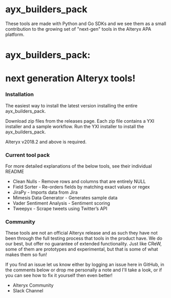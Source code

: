 # ayx_builders_pack
These tools are made with Python and Go SDKs and we see them as a small contribution to the growing set of "next-gen" tools in the Alteryx APA platform.


# ayx_builders_pack: 
# next generation Alteryx tools!
### Installation

The easiest way to install the latest version installing the entire ayx_builders_pack.

Download zip files from the releases page. Each zip file contains a YXI installer and a sample workflow. Run the YXI installer to install the ayx_builders_pack.
 
Alteryx v2018.2 and above is required.

### Current tool pack
For more detailed explanations of the below tools, see their individual README
* Clean Nulls - Remove rows and columns that are entirely NULL
* Field Sorter - Re-orders fields by matching exact values or regex
* JiraPy - Imports data from Jira
* Mimesis Data Generator - Generates sample data
* Vader Sentiment Analysis - Sentiment scoring
* Tweepyx - Scrape tweets using Twitter’s API

### Community

These tools are not an official Alteryx release and as such they have not been through the full testing process that tools in the product have. We do our best, but offer no guarantee of extended functionality. Just like CReW, some of them are prototypes and experimental, but that is some of what makes them so fun!  

If you find an issue let us know either by logging an issue here in GitHub, in the comments below or drop me personally a note and I'll take a look, or if you can see how to fix it yourself then even better!
 
* Alteryx Community
* Slack Channel
 
 
 
